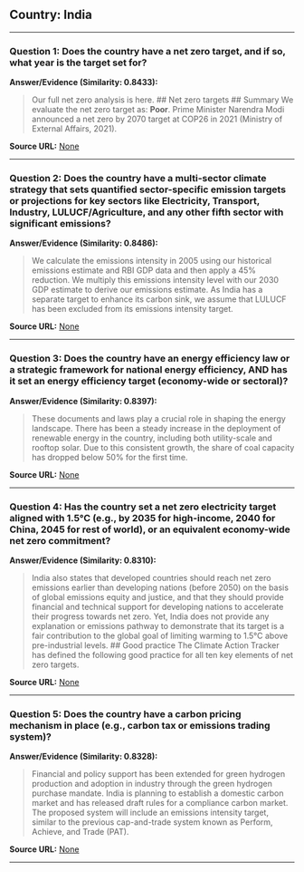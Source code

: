 ## Country: India

---
### Question 1: Does the country have a net zero target, and if so, what year is the target set for?

**Answer/Evidence (Similarity: 0.8433):**
> Our full net zero analysis is here. ## Net zero targets  ## Summary  We evaluate the net zero target as: **Poor**. Prime Minister Narendra Modi announced a net zero by 2070 target at COP26 in 2021 (Ministry of External Affairs, 2021).

**Source URL:** [None](None)

---
### Question 2: Does the country have a multi-sector climate strategy that sets quantified sector-specific emission targets or projections for key sectors like Electricity, Transport, Industry, LULUCF/Agriculture, and any other fifth sector with significant emissions?

**Answer/Evidence (Similarity: 0.8486):**
> We calculate the emissions intensity in 2005 using our historical emissions estimate and RBI GDP data and then apply a 45% reduction. We multiply this emissions intensity level with our 2030 GDP estimate to derive our emissions estimate. As India has a separate target to enhance its carbon sink, we assume that LULUCF has been excluded from its emissions intensity target.

**Source URL:** [None](None)

---
### Question 3: Does the country have an energy efficiency law or a strategic framework for national energy efficiency, AND has it set an energy efficiency target (economy-wide or sectoral)?

**Answer/Evidence (Similarity: 0.8397):**
> These documents and laws play a crucial role in shaping the energy landscape. There has been a steady increase in the deployment of renewable energy in the country, including both utility-scale and rooftop solar. Due to this consistent growth, the share of coal capacity has dropped below 50% for the first time.

**Source URL:** [None](None)

---
### Question 4: Has the country set a net zero electricity target aligned with 1.5°C (e.g., by 2035 for high-income, 2040 for China, 2045 for rest of world), or an equivalent economy-wide net zero commitment?

**Answer/Evidence (Similarity: 0.8310):**
> India also states that developed countries should reach net zero emissions earlier than developing nations (before 2050) on the basis of global emissions equity and justice, and that they should provide financial and technical support for developing nations to accelerate their progress towards net zero. Yet, India does not provide any explanation or emissions pathway to demonstrate that its target is a fair contribution to the global goal of limiting warming to 1.5°C above pre-industrial levels. ## Good practice  The Climate Action Tracker has defined the following good practice for all ten key elements of net zero targets.

**Source URL:** [None](None)

---
### Question 5: Does the country have a carbon pricing mechanism in place (e.g., carbon tax or emissions trading system)?

**Answer/Evidence (Similarity: 0.8328):**
> Financial and policy support has been extended for green hydrogen production and adoption in industry through the green hydrogen purchase mandate. India is planning to establish a domestic carbon market and has released draft rules for a compliance carbon market. The proposed system will include an emissions intensity target, similar to the previous cap-and-trade system known as Perform, Achieve, and Trade (PAT).

**Source URL:** [None](None)

---
